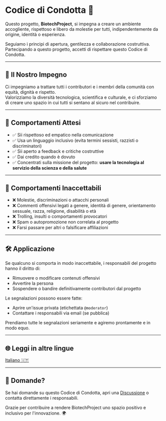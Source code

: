 # Codice di Condotta 🌱

Questo progetto, **BiotechProject**, si impegna a creare un ambiente accogliente, rispettoso e libero da molestie per tutti, indipendentemente da origine, identità o esperienza.

Seguiamo i principi di apertura, gentilezza e collaborazione costruttiva. Partecipando a questo progetto, accetti di rispettare questo Codice di Condotta.

---

## 🧭 Il Nostro Impegno

Ci impegniamo a trattare tutti i contributori e i membri della comunità con equità, dignità e rispetto.  
Valorizziamo la diversità tecnologica, scientifica e culturale, e ci sforziamo di creare uno spazio in cui tutti si sentano al sicuro nel contribuire.

---

## 🚫 Comportamenti Attesi

- ✅ Sii rispettoso ed empatico nella comunicazione  
- ✅ Usa un linguaggio inclusivo (evita termini sessisti, razzisti o discriminatori)  
- ✅ Sii aperto a feedback e critiche costruttive  
- ✅ Dai credito quando è dovuto  
- ✅ Concentrati sulla missione del progetto: **usare la tecnologia al servizio della scienza e della salute**

---

## 🚫 Comportamenti Inaccettabili

- ❌ Molestie, discriminazioni o attacchi personali  
- ❌ Commenti offensivi legati a genere, identità di genere, orientamento sessuale, razza, religione, disabilità o età  
- ❌ Trolling, insulti o comportamenti provocatori  
- ❌ Spam o autopromozione non correlata al progetto  
- ❌ Farsi passare per altri o falsificare affiliazioni

---

## 🛠 Applicazione

Se qualcuno si comporta in modo inaccettabile, i responsabili del progetto hanno il diritto di:
- Rimuovere o modificare contenuti offensivi
- Avvertire la persona
- Sospendere o bandire definitivamente contributori dal progetto

Le segnalazioni possono essere fatte:
- Aprire un'issue privata (etichettata `@moderator`)
- Contattare i responsabili via email (se pubblica)

Prendiamo tutte le segnalazioni seriamente e agiremo prontamente e in modo equo.

---

## 🌐 Leggi in altre lingue
[Italiano 🇮🇹](CODE_OF_CONDUCT.it.md)

---

## 💬 Domande?

Se hai domande su questo Codice di Condotta, apri una [Discussione](https://gitechnolo.github.io/biotechproject/Tablet_forum.html) o contatta direttamente i responsabili.

Grazie per contribuire a rendere BiotechProject uno spazio positivo e inclusivo per l'innovazione. 🌍
